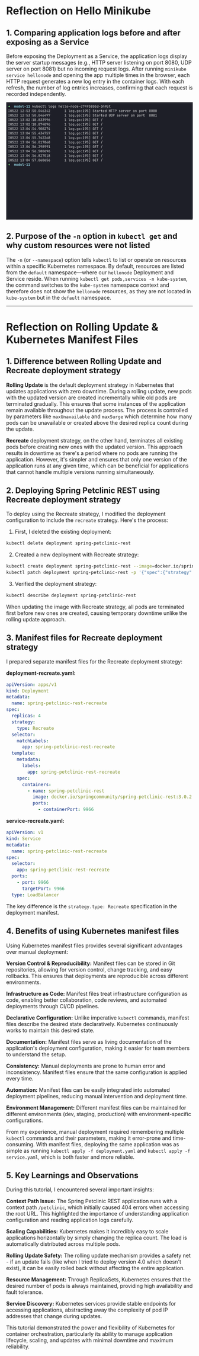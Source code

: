 # Reflection on Hello Minikube

## 1. Comparing application logs before and after exposing as a Service

Before exposing the Deployment as a Service, the application logs display the server startup messages (e.g., HTTP server listening on port 8080, UDP server on port 8081) but no incoming request logs. After running `minikube service hellonode` and opening the app multiple times in the browser, each HTTP request generates a new log entry in the container logs. With each refresh, the number of log entries increases, confirming that each request is recorded independently.

![](./images/1.png)

## 2. Purpose of the `-n` option in `kubectl get` and why custom resources were not listed

The `-n` (or `--namespace`) option tells `kubectl` to list or operate on resources within a specific Kubernetes namespace. By default, resources are listed from the `default` namespace—where our `hellonode` Deployment and Service reside. When running `kubectl get pods,services -n kube-system`, the command switches to the `kube-system` namespace context and therefore does not show the `hellonode` resources, as they are not located in `kube-system` but in the `default` namespace.

---

# Reflection on Rolling Update & Kubernetes Manifest Files

## 1. Difference between Rolling Update and Recreate deployment strategy

**Rolling Update** is the default deployment strategy in Kubernetes that updates applications with zero downtime. During a rolling update, new pods with the updated version are created incrementally while old pods are terminated gradually. This ensures that some instances of the application remain available throughout the update process. The process is controlled by parameters like `maxUnavailable` and `maxSurge` which determine how many pods can be unavailable or created above the desired replica count during the update.

**Recreate** deployment strategy, on the other hand, terminates all existing pods before creating new ones with the updated version. This approach results in downtime as there's a period where no pods are running the application. However, it's simpler and ensures that only one version of the application runs at any given time, which can be beneficial for applications that cannot handle multiple versions running simultaneously.

## 2. Deploying Spring Petclinic REST using Recreate deployment strategy

To deploy using the Recreate strategy, I modified the deployment configuration to include the `recreate` strategy. Here's the process:

1. First, I deleted the existing deployment:

```bash
kubectl delete deployment spring-petclinic-rest
```

2. Created a new deployment with Recreate strategy:

```bash
kubectl create deployment spring-petclinic-rest --image=docker.io/springcommunity/spring-petclinic-rest:3.0.2
kubectl patch deployment spring-petclinic-rest -p '{"spec":{"strategy":{"type":"Recreate"}}}'
```

3. Verified the deployment strategy:

```bash
kubectl describe deployment spring-petclinic-rest
```

When updating the image with Recreate strategy, all pods are terminated first before new ones are created, causing temporary downtime unlike the rolling update approach.

## 3. Manifest files for Recreate deployment strategy

I prepared separate manifest files for the Recreate deployment strategy:

**deployment-recreate.yaml:**

```yaml
apiVersion: apps/v1
kind: Deployment
metadata:
  name: spring-petclinic-rest-recreate
spec:
  replicas: 4
  strategy:
    type: Recreate
  selector:
    matchLabels:
      app: spring-petclinic-rest-recreate
  template:
    metadata:
      labels:
        app: spring-petclinic-rest-recreate
    spec:
      containers:
        - name: spring-petclinic-rest
          image: docker.io/springcommunity/spring-petclinic-rest:3.0.2
          ports:
            - containerPort: 9966
```

**service-recreate.yaml:**

```yaml
apiVersion: v1
kind: Service
metadata:
  name: spring-petclinic-rest-recreate
spec:
  selector:
    app: spring-petclinic-rest-recreate
  ports:
    - port: 9966
      targetPort: 9966
  type: LoadBalancer
```

The key difference is the `strategy.type: Recreate` specification in the deployment manifest.

## 4. Benefits of using Kubernetes manifest files

Using Kubernetes manifest files provides several significant advantages over manual deployment:

**Version Control & Reproducibility:** Manifest files can be stored in Git repositories, allowing for version control, change tracking, and easy rollbacks. This ensures that deployments are reproducible across different environments.

**Infrastructure as Code:** Manifest files treat infrastructure configuration as code, enabling better collaboration, code reviews, and automated deployments through CI/CD pipelines.

**Declarative Configuration:** Unlike imperative `kubectl` commands, manifest files describe the desired state declaratively. Kubernetes continuously works to maintain this desired state.

**Documentation:** Manifest files serve as living documentation of the application's deployment configuration, making it easier for team members to understand the setup.

**Consistency:** Manual deployments are prone to human error and inconsistency. Manifest files ensure that the same configuration is applied every time.

**Automation:** Manifest files can be easily integrated into automated deployment pipelines, reducing manual intervention and deployment time.

**Environment Management:** Different manifest files can be maintained for different environments (dev, staging, production) with environment-specific configurations.

From my experience, manual deployment required remembering multiple `kubectl` commands and their parameters, making it error-prone and time-consuming. With manifest files, deploying the same application was as simple as running `kubectl apply -f deployment.yaml` and `kubectl apply -f service.yaml`, which is both faster and more reliable.

## 5. Key Learnings and Observations

During this tutorial, I encountered several important insights:

**Context Path Issue:** The Spring Petclinic REST application runs with a context path `/petclinic`, which initially caused 404 errors when accessing the root URL. This highlighted the importance of understanding application configuration and reading application logs carefully.

**Scaling Capabilities:** Kubernetes makes it incredibly easy to scale applications horizontally by simply changing the replica count. The load is automatically distributed across multiple pods.

**Rolling Update Safety:** The rolling update mechanism provides a safety net - if an update fails (like when I tried to deploy version 4.0 which doesn't exist), it can be easily rolled back without affecting the entire application.

**Resource Management:** Through ReplicaSets, Kubernetes ensures that the desired number of pods is always maintained, providing high availability and fault tolerance.

**Service Discovery:** Kubernetes services provide stable endpoints for accessing applications, abstracting away the complexity of pod IP addresses that change during updates.

This tutorial demonstrated the power and flexibility of Kubernetes for container orchestration, particularly its ability to manage application lifecycle, scaling, and updates with minimal downtime and maximum reliability.
